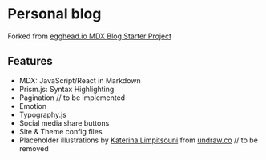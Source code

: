 # Personal blog

Forked from [egghead.io MDX Blog Starter Project](https://github.com/eggheadio/gatsby-starter-egghead-blog)

## Features

- MDX: JavaScript/React in Markdown
- Prism.js: Syntax Highlighting
- Pagination // to be implemented
- Emotion
- Typography.js
- Social media share buttons
- Site & Theme config files
- Placeholder illustrations by [Katerina Limpitsouni](https://twitter.com/ninalimpi) from [undraw.co](https://undraw.co/) // to be removed
